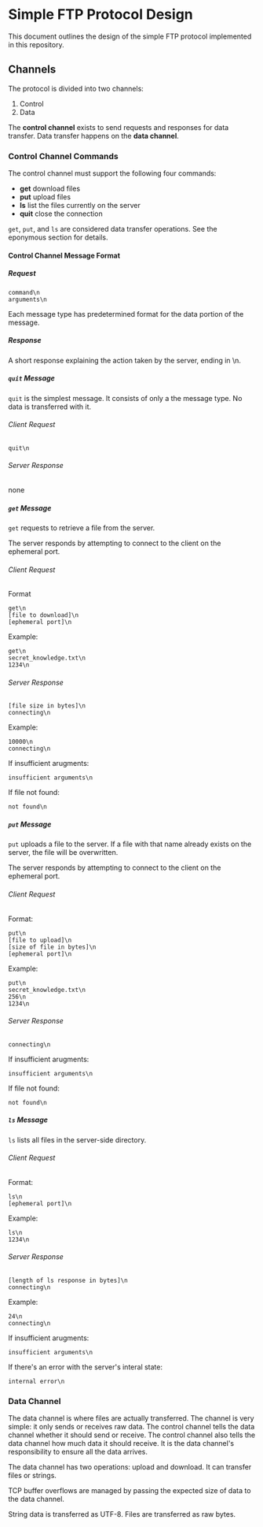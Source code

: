 # Simple FTP Protocol Design
This document outlines the design of the simple FTP protocol implemented in this
repository.

## Channels
The protocol is divided into two channels:
 1. Control
 1. Data

The **control channel** exists to send requests and responses for data transfer.
Data transfer happens on the **data channel**.

### Control Channel Commands
The control channel must support the following four commands:

 * **get** download files
 * **put** upload files
 * **ls** list the files currently on the server
 * **quit** close the connection

`get`, `put`, and `ls` are considered data transfer operations. See the eponymous
section for details.

#### Control Channel Message Format

##### Request
```
command\n
arguments\n
```

Each message type has predetermined format for the data portion of the message.

##### Response
A short response explaining the action taken by the server, ending in \n.

##### `quit` Message
`quit` is the simplest message. It consists of only a the message type. No data
is transferred with it.

###### Client Request
```
quit\n
```

###### Server Response
none

##### `get` Message
`get` requests to retrieve a file from the server.

The server responds by attempting to connect to the client on the ephemeral
port.

###### Client Request
Format
```
get\n
[file to download]\n
[ephemeral port]\n
```
Example: 
```
get\n
secret_knowledge.txt\n
1234\n
```

###### Server Response
```
[file size in bytes]\n
connecting\n
```
Example: 
```
10000\n
connecting\n
```


If insufficient arugments:
```
insufficient arguments\n
```

If file not found:
```
not found\n
```

##### `put` Message
`put` uploads a file to the server.  If a file with that name already exists on
the server, the file will be overwritten.

The server responds by attempting to connect to the client on the ephemeral
port.

###### Client Request
Format:
```
put\n
[file to upload]\n
[size of file in bytes]\n
[ephemeral port]\n
```
Example:
```
put\n
secret_knowledge.txt\n
256\n
1234\n
```

###### Server Response
```
connecting\n
```

If insufficient arugments:
```
insufficient arguments\n
```

If file not found:
```
not found\n
```

##### `ls` Message
`ls` lists all files in the server-side directory.

###### Client Request
Format:
```
ls\n
[ephemeral port]\n
```

Example:
```
ls\n
1234\n
```

###### Server Response

```
[length of ls response in bytes]\n
connecting\n
```

Example:
```
24\n
connecting\n
```

If insufficient arugments:
```
insufficient arguments\n
```

If there's an error with the server's interal state:
```
internal error\n
```

### Data Channel
The data channel is where files are actually transferred. The channel is very
simple: it only sends or receives raw data. The control channel tells the data
channel whether it should send or receive. The control channel also tells
the data channel how much data it should receive. It is the data channel's
responsibility to ensure all the data arrives.

The data channel has two operations: upload and download. It can transfer files
or strings.

TCP buffer overflows are managed by passing the expected size of data to the data
channel.

String data is transferred as UTF-8. Files are transferred as raw bytes.

